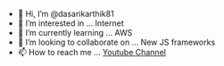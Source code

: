 - 👋 Hi, I’m @dasarikarthik81
- 👀 I’m interested in ... Internet
- 🌱 I’m currently learning ... AWS
- 💞️ I’m looking to collaborate on ... New JS frameworks
- 📫 How to reach me ... [ Youtube Channel](https://www.youtube.com/channel/UCfkLDGCV0ApAPiVziieGG9w)

<!---
dasarikarthik81/dasarikarthik81 is a ✨ special ✨ repository because its `README.md` (this file) appears on your GitHub profile.
You can click the Preview link to take a look at your changes.
--->

